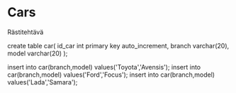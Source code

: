 # Cars
Rästitehtävä

create table car(
id_car int primary key auto_increment,
branch varchar(20),
model varchar(20)
);

insert into car(branch,model) values('Toyota','Avensis');
insert into car(branch,model) values('Ford','Focus');
insert into car(branch,model) values('Lada','Samara');
